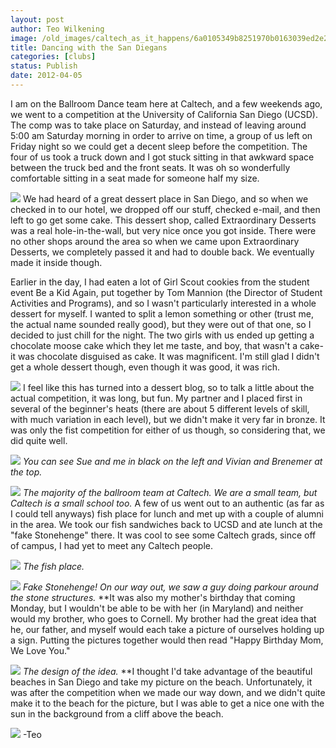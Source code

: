 ```yaml
---
layout: post
author: Teo Wilkening
image: /old_images/caltech_as_it_happens/6a0105349b8251970b0163039ed2e2970d.jpg
title: Dancing with the San Diegans 
categories: [clubs]
status: Publish
date: 2012-04-05
---
```


I am on the Ballroom Dance team here at Caltech, and a few weekends ago, we went to a competition at the University of California San Diego (UCSD). The comp was to take place on Saturday, and instead of leaving around 5:00 am Saturday morning in order to arrive on time, a group of us left on Friday night so we could get a decent sleep before the competition. The four of us took a truck down and I got stuck sitting in that awkward space between the truck bed and the front seats. It was oh so wonderfully comfortable sitting in a seat made for someone half my size.


![](/old_images/6a0105349b8251970b0163039ec474970d.jpg)
We had heard of a great dessert place in San Diego, and so when we checked in to our hotel, we dropped off our stuff, checked e-mail, and then left to go get some cake. This dessert shop, called Extraordinary Desserts was a real hole-in-the-wall, but very nice once you got inside. There were no other shops around the area so when we came upon Extraordinary Desserts, we completely passed it and had to double back. We eventually made it inside though.

Earlier in the day, I had eaten a lot of Girl Scout cookies from the student event Be a Kid Again, put together by Tom Mannion (the Director of Student Activities and Programs), and so I wasn't particularly interested in a whole dessert for myself. I wanted to split a lemon something or other (trust me, the actual name sounded really good), but they were out of that one, so I decided to just chill for the night. The two girls with us ended up getting a chocolate moose cake which they let me taste, and boy, that wasn't a cake- it was chocolate disguised as cake. It was magnificent. I'm still glad I didn't get a whole dessert though, even though it was good, it was rich.


![](/old_images/caltech_as_it_happens/6a0105349b8251970b016764939209970b.jpg)
I feel like this has turned into a dessert blog, so to talk a little about the actual competition, it was long, but fun. My partner and I placed first in several of the beginner's heats (there are about 5 different levels of skill, with much variation in each level), but we didn't make it very far in bronze. It was only the fist competition for either of us though, so considering that, we did quite well.


![](/old_images/caltech_as_it_happens/6a0105349b8251970b0168e994c29a970c.jpg)
*You can see Sue and me in black on the left and Vivian and Brenemer at the top.*


![](/old_images/caltech_as_it_happens/6a0105349b8251970b0163039edf23970d.jpg)
*The majority of the ballroom team at Caltech. We are a small team, but Caltech is a small school too.*
A few of us went out to an authentic (as far as I could tell anyways) fish place for lunch and met up with a couple of alumni in the area. We took our fish sandwiches back to UCSD and ate lunch at the "fake Stonehenge" there. It was cool to see some Caltech grads, since off of campus, I had yet to meet any Caltech people.


![](/old_images/caltech_as_it_happens/6a0105349b8251970b0163039ee061970d.jpg)
*The fish place.*


![](/old_images/caltech_as_it_happens/6a0105349b8251970b0163039ee0f5970d.jpg)
*Fake Stonehenge! On our way out, we saw a guy doing parkour around the stone structures.*
**It was also my mother's birthday that coming Monday, but I wouldn't be able to be with her (in Maryland) and neither would my brother, who goes to Cornell. My brother had the great idea that he, our father, and myself would each take a picture of ourselves holding up a sign. Putting the pictures together would then read "Happy Birthday Mom, We Love You."


![](/old_images/caltech_as_it_happens/6a0105349b8251970b01676493a264970b.jpg)
*The design of the idea.*
**I thought I'd take advantage of the beautiful beaches in San Diego and take my picture on the beach. Unfortunately, it was after the competition when we made our way down, and we didn't quite make it to the beach for the picture, but I was able to get a nice one with the sun in the background from a cliff above the beach.


![](/old_images/6a0105349b8251970b01676493a330970b.jpg)
-Teo

